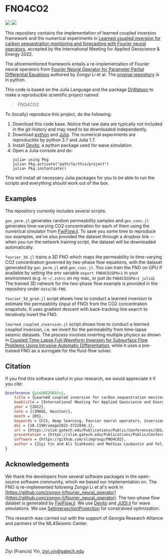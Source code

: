 # FNO4CO2

[![][license-img]][license-status] [![][zenodo-img]][zenodo-status]

This repository contains the implementation of learned coupled inversion framework and the numerical experiments in [Learned coupled inversion for carbon sequestration monitoring and forecasting with Fourier neural operators](https://arxiv.org/abs/2203.14396), accepted by the International Meeting for Applied Geoscience & Energy 2022.

The aforementioned framework entails a re-implementation of Fourier neural operators from [Fourier Neural Operator for Parameter Partial Differential Equations](https://arxiv.org/abs/2010.08895) authored by Zongyi Li et al. The [original repository](https://github.com/zongyi-li/fourier_neural_operator) is in python.

This code is based on the Julia Language and the package [DrWatson](https://juliadynamics.github.io/DrWatson.jl/stable/) to make a reproducible scientific project named
> FNO4CO2

To (locally) reproduce this project, do the following:

1. Download this code base. Notice that raw data are typically not included in the
   git-history and may need to be downloaded independently.
2. Download [python](https://www.python.org/) and [Julia](https://julialang.org/). The numerical experiments are reproducible by python 3.7 and Julia 1.7.
3. Install [Devito](https://www.devitoproject.org/), a python package used for wave simulation.
4. Open a Julia console and do:
   ```
   julia> using Pkg
   julia> Pkg.activate("path/to/this/project")
   julia> Pkg.instantiate()
   ```

This will install all necessary Julia packages for you to be able to run the scripts and
everything should work out of the box.

## Examples

The repository currently includes several scripts.

`gen_perm.jl` generates random permeability samples and `gen_conc.jl` generates time-varying CO2 concentration for each of them using the numerical simulator from [FwiFlow.jl](https://github.com/lidongzh/FwiFlow.jl). To save you some time to reproduce our examples, we've also provided the dataset through a dropbox link -- when you run the network training script, the dataset will be downloaded automatically.

`fourier_3d.jl` trains a 3D FNO which maps the permeability to time-varying CO2 concentration governed by two-phase flow equations, with the dataset generated by `gen_perm.jl` and `gen_conc.jl`. You can train the FNO on GPU if available by setting the env variable ``export FNO4CO2GPU=1`` in your environment (e.g. in `~/.zshrc` on my mac, or just do `FNO4CO2GPU=1 julia`). The trained 3D network for the two-phase flow example is provided in the repository under `data/3D-FNO`.

`fourier_3d_grad.jl` script shows how to conduct a learned inversion to estimate the permeability (input of FNO) from the CO2 concentration snapshots. It uses gradient descent with back-tracking line search to iteratively invert the FNO.

`learned_coupled_inversion.jl` script shows how to conduct a learned coupled inversion, i.e. we invert for the permeability from time-lapse seismic datasets. The process involves inverting multiple physics as shown in [Coupled Time-Lapse Full-Waveform Inversion for Subsurface Flow Problems Using Intrusive Automatic Differentiation](https://agupubs.onlinelibrary.wiley.com/doi/abs/10.1029/2019WR027032), while it uses a pre-trained FNO as a surrogate for the fluid-flow solver.

## Citation

If you find this software useful in your research, we would appreciate it if you cite:

```bibtex
@conference {yin2022SEGlci,
	title = {Learned coupled inversion for carbon sequestration monitoring and forecasting with Fourier neural operators},
	booktitle = {International Meeting for Applied Geoscience and Energy Expanded Abstracts},
	year = {2022},
	note = {(IMAGE, Houston)},
	month = {05},
	keywords = {CCS, deep learning, Fourier neural operators, inversion, machine learning, multiphysics, SEG, time-lapse},
	doi = {10.1190/image2022-3722848.1},
	url = {https://slim.gatech.edu/Publications/Public/Conferences/SEG/2022/yin2022SEGlci/paper.html},
	presentation = {https://slim.gatech.edu/Publications/Public/Conferences/SEG/2022/yin2022SEGlci/index.html},
	software = {https://github.com/slimgroup/FNO4CO2},
	author = {Ziyi Yin and Ali Siahkoohi and Mathias Louboutin and Felix J. Herrmann}
}
```

## Acknowledgements

We thank the developers from several software packages in the open-source software community, which we based our implementation on. The FNO is re-implemented following Zongyi Li et al's work in [https://github.com/zongyi-li/fourier_neural_operator](https://github.com/zongyi-li/fourier_neural_operator). The two-phase flow dataset is generated by [FwiFlow.jl](https://github.com/lidongzh/FwiFlow.jl). We use [Devito](https://www.devitoproject.org/) and [JUDI.jl](https://github.com/slimgroup/JUDI.jl) for wave simulations. We use [SetIntersectionProjection](https://github.com/slimgroup/SetIntersectionProjection.jl) for constrained optimization.

This research was carried out with the support of Georgia Research Alliance and partners of the ML4Seismic Center.

## Author

Ziyi (Francis) Yin, [ziyi.yin@gatech.edu](mailto:ziyi.yin@gatech.edu)

[license-status]:LICENSE
[zenodo-status]:https://doi.org/10.5281/zenodo.6799258
[license-img]:http://img.shields.io/badge/license-MIT-brightgreen.svg?style=flat?style=plastic
[zenodo-img]:https://zenodo.org/badge/DOI/10.5281/zenodo.3878711.svg?style=plastic